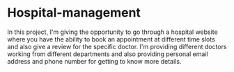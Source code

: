 # Hospital-management
In this project, I'm giving the opportunity to go through a hospital website where you have the ability to book an appointment at different time slots and also give a review for the specific doctor. I'm providing different doctors working from different departments and also providing personal email address and phone number for getting to know more details.
